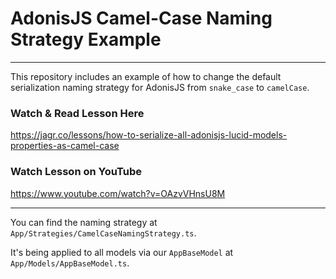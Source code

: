 # AdonisJS Camel-Case Naming Strategy Example
______

This repository includes an example of how to change the default serialization naming strategy for AdonisJS from `snake_case` to `camelCase`.

### Watch & Read Lesson Here
https://jagr.co/lessons/how-to-serialize-all-adonisjs-lucid-models-properties-as-camel-case

### Watch Lesson on YouTube
https://www.youtube.com/watch?v=OAzvVHnsU8M

------

You can find the naming strategy at `App/Strategies/CamelCaseNamingStrategy.ts`.

It's being applied to all models via our `AppBaseModel` at `App/Models/AppBaseModel.ts`.
